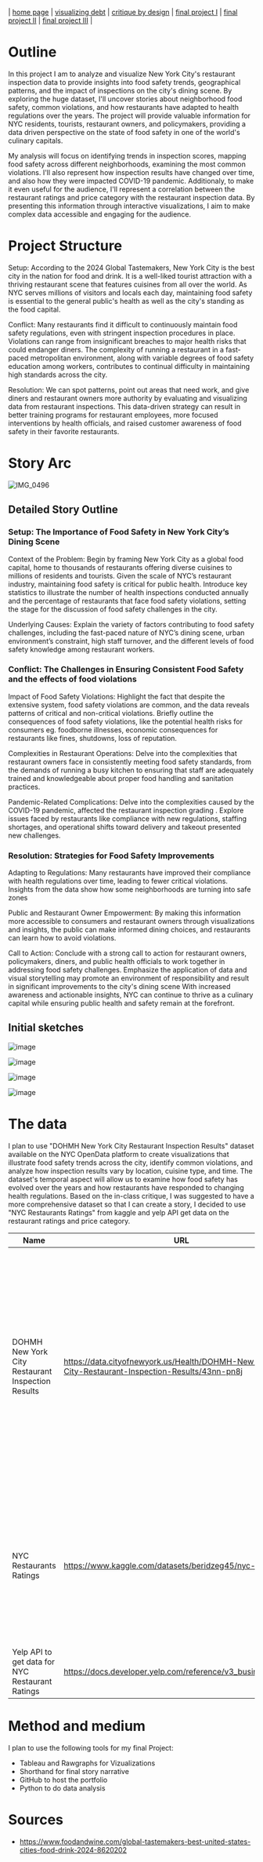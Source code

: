 | [home page](https://shrutiujlan.github.io/tswd-portfolio/) | [visualizing debt](https://shrutiujlan.github.io/tswd-portfolio/visualizing-government-debt) | [critique by design](critique-by-design) |  [final project I](final-project-part-one) | [final project II](final-project-part-two) | [final project III](final-project-part-three) |


# Outline

In this project I am to analyze and visualize New York City's restaurant inspection data to provide insights into food safety trends, geographical patterns, and the impact of inspections on the city's dining scene. By exploring the huge dataset, I'll uncover stories about neighborhood food safety, common violations, and how restaurants have adapted to health regulations over the years. The project will provide valuable information for NYC residents, tourists, restaurant owners, and policymakers, providing a data driven perspective on the state of food safety in one of the world's culinary capitals.

My analysis will focus on identifying trends in inspection scores, mapping food safety across different neighborhoods, examining the most common violations. I'll also represent how inspection results have changed over time, and also how they were impacted COVID-19 pandemic. Additionaly, to make it even useful for the audience, I'll represent a correlation between the restaurant ratings and price category with the restaurant inspection data. By presenting this information through interactive visualizations, I aim to make complex data accessible and engaging for the audience. 
 
# Project Structure

Setup: 
According to the 2024 Global Tastemakers, New York City is the best city in the nation for food and drink. It is a well-liked tourist attraction with a thriving restaurant scene that features cuisines from all over the world. As NYC serves millions of visitors and locals each day, maintaining food safety is essential to the general public's health as well as the city's standing as the food capital.

Conflict: 
Many restaurants find it difficult to continuously maintain food safety regulations, even with stringent inspection procedures in place. Violations can range from insignificant breaches to major health risks that could endanger diners. The complexity of running a restaurant in a fast-paced metropolitan environment, along with variable degrees of food safety education among workers, contributes to continual difficulty in maintaining high standards across the city.

Resolution:
We can spot patterns, point out areas that need work, and give diners and restaurant owners more authority by evaluating and visualizing data from restaurant inspections. This data-driven strategy can result in better training programs for restaurant employees, more focused interventions by health officials, and raised customer awareness of food safety in their favorite restaurants.

# Story Arc

![IMG_0496](https://github.com/user-attachments/assets/b009153d-a888-4b9c-a262-41579b361876)


## Detailed Story Outline
### Setup: The Importance of Food Safety in New York City’s Dining Scene
Context of the Problem:
Begin by framing New York City as a global food capital, home to thousands of restaurants offering diverse cuisines to millions of residents and tourists. Given the scale of NYC’s restaurant industry, maintaining food safety is critical for public health. Introduce key statistics to illustrate the number of health inspections conducted annually and the percentage of restaurants that face food safety violations, setting the stage for the discussion of food safety challenges in the city.

Underlying Causes:
Explain the variety of factors contributing to food safety challenges, including the fast-paced nature of NYC’s dining scene, urban environment’s constraint, high staff turnover, and the different levels of food safety knowledge among restaurant workers.

### Conflict: The Challenges in Ensuring Consistent Food Safety and the effects of food violations

Impact of Food Safety Violations:
Highlight the fact that despite the extensive system, food safety violations are common, and the data reveals patterns of critical and non-critical violations. Briefly outline the consequences of food safety violations, like the potential health risks for consumers eg. foodborne illnesses, economic consequences for restaurants like fines, shutdowns, loss of reputation.

Complexities in Restaurant Operations: Delve into the complexities that restaurant owners face in consistently meeting food safety standards, from the demands of running a busy kitchen to ensuring that staff are adequately trained and knowledgeable about proper food handling and sanitation practices.

Pandemic-Related Complications: Delve into the complexities caused by the COVID-19 pandemic, affected the restaurant inspection grading . Explore issues faced by restaurants like compliance with new regulations, staffing shortages, and operational shifts toward delivery and takeout presented new challenges.

### Resolution: Strategies for Food Safety Improvements
Adapting to Regulations: Many restaurants have improved their compliance with health regulations over time, leading to fewer critical violations. Insights from the data show how some neighborhoods are turning into safe zones

Public and Restaurant Owner Empowerment: By making this information more accessible to consumers and restaurant owners through visualizations and insights, the public can make informed dining choices, and restaurants can learn how to avoid violations.

Call to Action: Conclude with a strong call to action for restaurant owners, policymakers, diners, and public health officials to work together in addressing food safety challenges. Emphasize the application of data and visual storytelling may promote an environment of responsibility and result in significant improvements to the city's dining scene With increased awareness and actionable insights, NYC can continue to thrive as a culinary capital while ensuring public health and safety remain at the forefront.

## Initial sketches

![image](https://github.com/user-attachments/assets/80abc7f1-8994-4e76-a49b-50178e936f04)

![image](https://github.com/user-attachments/assets/a500e3ac-1331-4c17-9caa-438b50a46c06)

![image](https://github.com/user-attachments/assets/64262123-5efe-4df6-9a2c-ca5944e9f939)

![image](https://github.com/user-attachments/assets/c4f07b7e-c9b5-40c3-8864-c0a0fd7ad526)

# The data

I plan to use "DOHMH New York City Restaurant Inspection Results" dataset available on the NYC OpenData platform to create visualizations that illustrate food safety trends across the city, identify common violations, and analyze how inspection results vary by location, cuisine type, and time. The dataset's temporal aspect will allow us to examine how food safety has evolved over the years and how restaurants have responded to changing health regulations.
Based on the in-class critique, I was suggested to have a more comprehensive dataset so that I can create a story, I decided to use  "NYC Restaurants Ratings" from kaggle and yelp API get data on the restaurant ratings and price category.

| Name | URL | Description |
|------|-----|-------------|
| DOHMH New York City Restaurant Inspection Results     |   https://data.cityofnewyork.us/Health/DOHMH-New-York-City-Restaurant-Inspection-Results/43nn-pn8j  | A comprehensive dataset which includes information on restaurant inspections conducted in New York City from 2014 to the present. It contains details such as restaurant names, locations, inspection dates, scores, violation codes, latitudes and descriptions, and grade cards issued.           |
|   NYC Restaurants Ratings |   https://www.kaggle.com/datasets/beridzeg45/nyc-restaurants    | The dataset is a collection of 670 restaurants located in New York City and nearby areas. The dataset contains information on ratings, price categories, coordinates, and other relevant details. |
| Yelp API to get data for NYC Restaurant Ratings | https://docs.developer.yelp.com/reference/v3_business_search | Api to access NYC restaurant ratings | 


# Method and medium

I plan to use the following tools for my final Project:

- Tableau and Rawgraphs for Vizualizations
- Shorthand for final story narrative
- GitHub to host the portfolio
- Python to do data analysis 

# Sources

- https://www.foodandwine.com/global-tastemakers-best-united-states-cities-food-drink-2024-8620202
